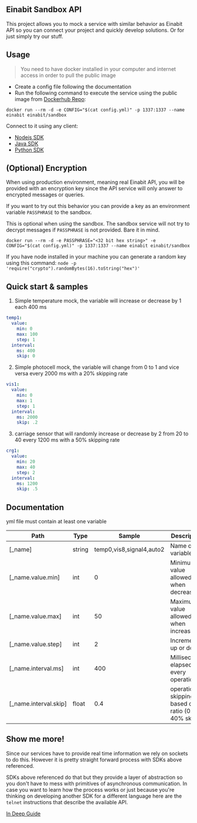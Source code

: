 ## Einabit Sandbox API

This project allows you to mock a service with similar behavior as Einabit API so you can connect your project and quickly develop solutions. Or for just simply try our stuff.

## Usage

> You need to have docker installed in your computer and internet access in order to pull the public image

- Create a config file following the documentation
- Run the following command to execute the service using the public image from [Dockerhub Repo](https://hub.docker.com/repository/docker/einabit/sandbox):
```
docker run --rm -d -e CONFIG="$(cat config.yml)" -p 1337:1337 --name einabit einabit/sandbox
```

Connect to it using any client:

- [Nodejs SDK](https://github.com/Einabit/client.js)
- [Java SDK](https://github.com/Einabit/client.java)
- [Python SDK](https://github.com/Einabit/client.py)

## (Optional) Encryption

When using production environment, meaning real Einabit API, you will be provided with an encryption key since the API service will only answer to encrypted messages or queries.

If you want to try out this behavior you can provide a key as an environment variable `PASSPHRASE` to the sandbox.

This is optional when using the sandbox. The sandbox service will not try to decrypt messages if `PASSPHRASE` is not provided. Bare it in mind.

```
docker run --rm -d -e PASSPHRASE="<32 bit hex string>" -e CONFIG="$(cat config.yml)" -p 1337:1337 --name einabit einabit/sandbox
```

If you have node installed in your machine you can generate a random key using this command: `node -p 'require("crypto").randomBytes(16).toString("hex")'`

## Quick start & samples

1. Simple temperature mock, the variable will increase or decrease by 1 each 400 ms
```yml
temp1:
  value:
    min: 0
    max: 100
    step: 1
  interval:
    ms: 400
    skip: 0
```

2. Simple photocell mock, the variable will change from 0 to 1 and vice versa every 2000 ms with a 20% skipping rate
```yml
vis1:
  value:
    min: 0
    max: 1
    step: 1
  interval:
    ms: 2000
    skip: .2
```

3. carriage sensor that will randomly increase or decrease by 2 from 20 to 40 every 1200 ms with a 50% skipping rate
```yml
crg1:
  value:
    min: 20
    max: 40
    step: 2
  interval:
    ms: 1200
    skip: .5
```

## Documentation

yml file must contain at least one variable

|Path |Type  | Sample| Description|
|--- | --- |--- |--- |
|[_name]|string|temp0,vis8,signal4,auto2|Name of the variable
|[_name.value.min]|int|0|Minimum value allowed when decreasing
|[_name.value.max]|int|50|Maximum value allowed when increasing
|[_name.value.step]|int|2|Increment up or down
|[_name.interval.ms]|int|400|Milliseconds elapsed for every operation
|[_name.interval.skip]|float|0.4|operation skipping based on ratio (0.4 -> 40% skip)

## Show me more!

Since our services have to provide real time information we rely on sockets to do this. However it is pretty straight forward process with SDKs above referenced.

SDKs above referenced do that but they provide a layer of abstraction so you don't have to mess with primitives of asynchronous communication. In case you want to learn how the process works or just because you're thinking on developing another SDK for a different language here are the `telnet` instructions that describe the available API.

[In Deep Guide](DEEP_GUIDE.md)
